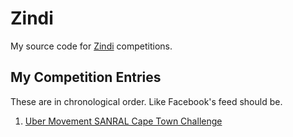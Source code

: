 # Zindi
My source code for [Zindi](https://zindi.africa/) competitions.
## My Competition Entries
These are in chronological order. Like Facebook's feed should be.
1. [Uber Movement SANRAL Cape Town Challenge](https://github.com/DevilEars/Zindi/tree/master/Uber%20Movement%20SANRAL%20Cape%20Town%20Challenge)
